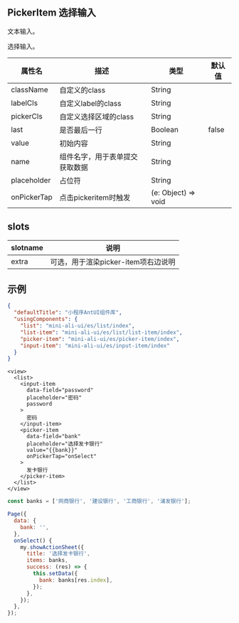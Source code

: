 ## PickerItem 选择输入

文本输入。

选择输入。

| 属性名 | 描述 | 类型 | 默认值 |
| ---- | ---- | ---- | ---- |
| className | 自定义的class | String|  |
| labelCls | 自定义label的class | String | |
| pickerCls | 自定义选择区域的class | String | |
| last| 是否最后一行 | Boolean | false |
| value| 初始内容 | String | |
| name| 组件名字，用于表单提交获取数据 | String | |
| placeholder | 占位符 | String | |
| onPickerTap | 点击pickeritem时触发 | (e: Object) => void | |

## slots

| slotname | 说明 |
| ---- | ---- |
| extra | 可选，用于渲染picker-item项右边说明 |

## 示例

```json
{
  "defaultTitle": "小程序AntUI组件库",
  "usingComponents": {
    "list": "mini-ali-ui/es/list/index",
    "list-item": "mini-ali-ui/es/list/list-item/index",
    "picker-item": "mini-ali-ui/es/picker-item/index",
    "input-item": "mini-ali-ui/es/input-item/index"
  }
}
```

```axml
<view>
  <list>
    <input-item
      data-field="password"
      placeholder="密码"
      password
    >
      密码
    </input-item>
    <picker-item
      data-field="bank"
      placeholder="选择发卡银行"
      value="{{bank}}"
      onPickerTap="onSelect"
    >
      发卡银行
    </picker-item>
  </list>
</view>
```

```javascript
const banks = ['网商银行', '建设银行', '工商银行', '浦发银行'];

Page({
  data: {
    bank: '',
  },
  onSelect() {
    my.showActionSheet({
      title: '选择发卡银行',
      items: banks,
      success: (res) => {
        this.setData({
          bank: banks[res.index],
        });
      },
    });
  },
});
```